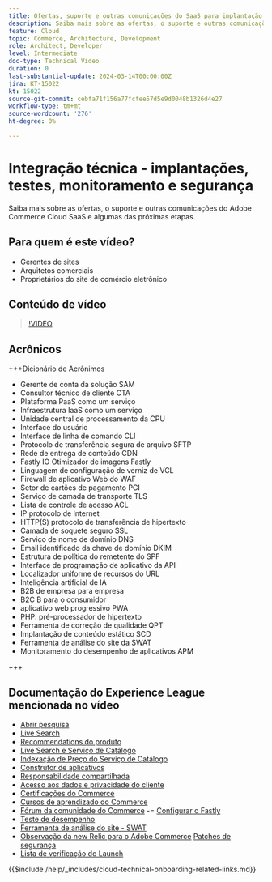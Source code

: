 ```yaml
---
title: Ofertas, suporte e outras comunicações do SaaS para implantação da Adobe Commerce Cloud e algumas próximas etapas
description: Saiba mais sobre as ofertas, o suporte e outras comunicações do Adobe Commerce Cloud SaaS e algumas das próximas etapas.
feature: Cloud
topic: Commerce, Architecture, Development
role: Architect, Developer
level: Intermediate
doc-type: Technical Video
duration: 0
last-substantial-update: 2024-03-14T00:00:00Z
jira: KT-15022
kt: 15022
source-git-commit: cebfa71f156a77fcfee57d5e9d0048b1326d4e27
workflow-type: tm+mt
source-wordcount: '276'
ht-degree: 0%

---
```



# Integração técnica - implantações, testes, monitoramento e segurança

Saiba mais sobre as ofertas, o suporte e outras comunicações do Adobe Commerce Cloud SaaS e algumas das próximas etapas.

## Para quem é este vídeo?

- Gerentes de sites
- Arquitetos comerciais
- Proprietários do site de comércio eletrônico

## Conteúdo de vídeo

>[!VIDEO](https://video.tv.adobe.com/v/3427902?learn=on)

## Acrônicos

+++Dicionário de Acrônimos

- Gerente de conta da solução SAM
- Consultor técnico de cliente CTA
- Plataforma PaaS como um serviço
- Infraestrutura IaaS como um serviço
- Unidade central de processamento da CPU
- Interface do usuário
- Interface de linha de comando CLI
- Protocolo de transferência segura de arquivo SFTP
- Rede de entrega de conteúdo CDN
- Fastly IO Otimizador de imagens Fastly
- Linguagem de configuração de verniz de VCL
- Firewall de aplicativo Web do WAF
- Setor de cartões de pagamento PCI
- Serviço de camada de transporte TLS
- Lista de controle de acesso ACL
- IP protocolo de Internet
- HTTP(S) protocolo de transferência de hipertexto
- Camada de soquete seguro SSL
- Serviço de nome de domínio DNS
- Email identificado da chave de domínio DKIM
- Estrutura de política do remetente do SPF
- Interface de programação de aplicativo da API
- Localizador uniforme de recursos do URL
- Inteligência artificial de IA
- B2B de empresa para empresa
- B2C B para o consumidor
- aplicativo web progressivo PWA
- PHP: pré-processador de hipertexto
- Ferramenta de correção de qualidade QPT
- Implantação de conteúdo estático SCD
- Ferramenta de análise do site da SWAT
- Monitoramento do desempenho de aplicativos APM

+++

## Documentação do Experience League mencionada no vídeo

- [Abrir pesquisa](https://experienceleague.adobe.com/docs/commerce-cloud-service/user-guide/configure/service/opensearch.html)
- [Live Search](https://experienceleague.adobe.com/docs/commerce-merchant-services/live-search/overview.html)
- [Recommendations do produto](https://experienceleague.adobe.com/docs/commerce-merchant-services/product-recommendations/overview.html)
- [Live Search e Serviço de Catálogo](https://experienceleague.adobe.com/docs/events/adobe-developers-live-recordings/2023/nov2023/nov-commerce/commerce-search-and-catalog-service.html)
- [Indexação de Preço do Serviço de Catálogo](https://experienceleague.adobe.com/docs/commerce-merchant-services/price-indexer/price-indexing.html)
- [Construtor de aplicativos](https://experienceleague.adobe.com/docs/commerce-learn/tutorials/adobe-developer-app-builder/app-builder-technical-overview.html)
- [Responsabilidade compartilhada](https://experienceleague.adobe.com/docs/commerce-operations/security-and-compliance/shared-responsibility.html)
- [Acesso aos dados e privacidade do cliente](https://experienceleague.adobe.com/docs/commerce-knowledge-base/kb/announcements/commerce-announcements/adobe-support-customer-data-access-and-privacy.html)
- [Certificações do Commerce](https://experienceleague.adobe.com/docs/certification/program/technical-certifications/ac/ac-overview.html)
- [Cursos de aprendizado do Commerce](https://learning.adobe.com/catalog.html?products=Commerce)
- [Fórum da comunidade do Commerce](https://community.magento.com/)
-= [Configurar o Fastly](https://experienceleague.adobe.com/docs/commerce-cloud-service/user-guide/cdn/setup-fastly/fastly-configuration.html)
- [Teste de desempenho](https://experienceleague.adobe.com/docs/commerce-operations/deliver-commerce-at-scale/launch.html)
- [Ferramenta de análise do site - SWAT](https://experienceleague.adobe.com/docs/commerce-knowledge-base/kb/support-tools/site-wide-analysis-tool/swat-tool-overview.html?)
- [Observação da new Relic para o Adobe Commerce](https://experienceleague.adobe.com/docs/commerce-operations/tools/observation-for-adobe-commerce/intro.html)
  [Patches de segurança](https://experienceleague.adobe.com/docs/commerce-operations/release/notes/security-patches/overview.html)
- [Lista de verificação do Launch](https://experienceleague.adobe.com/docs/commerce-cloud-service/user-guide/launch/checklist.html)

{{$include /help/_includes/cloud-technical-onboarding-related-links.md}}
